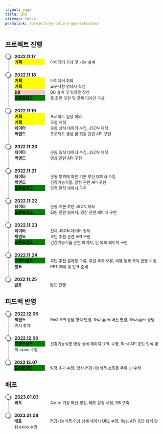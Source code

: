 ```yaml
---
layout: page
title: 일정
sitemap: false
permalink: /project/my-online-gym/schedule/
---
```

<head>
    <style>
        .container ul.inside {
            list-style: disc;
            font-size: 13px;
            margin: 0px;
            padding-left: 26px;
        }
        .container ul.list, li.list-item {
            list-style: none;
            padding: 0;
        }
        .container ul.list li.list-item {
            padding-bottom: 1.5rem;
            border-left: 1px solid #A6A6A6;
            position: relative;
            padding-left: 20px;
            margin-left: 10px;
        }
        .container ul.list li.list-item:last-child {
            border: 0px;
            padding-bottom: 0;
        }
        .container ul.list li.list-item:before {
            content: '';
            width: 15px;
            height: 15px;
            background: white;
            border: 1px solid #000000;
            box-shadow: 3px 3px 0px #A6A6A6;
            border-radius: 50%;
            position: absolute;
            left: -10px;
            top: 0px;
        }
        .container .time {
            font-weight: bolder;
        }
        .container .detail {
            font-size: 13px;
            margin: 0px;
        }
        .container .detail .type {
            display:inline-block;
            width: 100px;
            font-weight: bolder;
        }
        .container .detail .plan {
            background-color: yellow;
            color: black;
        }
        .container .detail .db {
            background-color: pink;
            color: black;
        }
        .container .detail .front {
            background-color: green;
            color: black;
        }
        .container .detail .person {
            font-style: italic;
        }
    </style>
</head>

## 프로젝트 진행
<div class="container">
    <ul class="list">
        <li class="list-item">
            <div class="time">2022.11.17</div>
            <div class="detail">
                <span class="type plan">기획</span>
                &emsp;아이디어 구상 및 기능 설계
            </div>
        </li>
        <li class="list-item">
            <div class="time">2022.11.18</div>
            <div class="detail">
                <span class="type plan">기획</span>
                &emsp;아이디어 회의
            </div>
            <div class="detail">
                <span class="type plan">기획</span>
                &emsp;요구사항 명세서 작성
            </div>
            <div class="detail">
                <span class="type db">DB</span>
                &emsp;DB 설계 및 쿼리문 작성
            </div>
            <div class="detail">
                <span class="type front">프론트엔드</span>
                &emsp;홈 화면 구현 및 전체 디자인 구상
            </div>
        </li>
        <li class="list-item">
            <div class="time">2022.11.19</div>
            <div class="detail">
                <span class="type plan">기획</span>
                &emsp;프로젝트 일정 회의
            </div>
            <div class="detail">
                <span class="type plan">기획</span>
                &emsp;목업 제작
            </div>
            <div class="detail">
                <span class="type data">데이터</span>
                &emsp;운동 상식 데이터 수집, JSON 제작
            </div>
            <div class="detail">
                <span class="type back">백엔드</span>
                &emsp;프로젝트 생성 및 회원 관련 API 구현
            </div>
        </li>
        <li class="list-item">
            <div class="time">2022.11.20</div>
            <div class="detail">
                <span class="type data">데이터</span>
                &emsp;운동 동작 데이터 수집, JSON 제작
            </div>
            <div class="detail">
                <span class="type back">백엔드</span>
                &emsp;영상 관련 API 구현
            </div>
        </li>
        <li class="list-item">
            <div class="time">2022.11.21</div>
            <div class="detail">
                <span class="type data">데이터</span>
                &emsp;운동 부위에 따른 기본 루틴 데이터 수집
            </div>
            <div class="detail">
                <span class="type back">백엔드</span>
                &emsp;건강기능식품, 일정 관련 API 구현
            </div>
            <div class="detail">
                <span class="type front">프론트엔드</span>
                &emsp;일정 달력 페이지 구현
            </div>
        </li>
        <li class="list-item">
            <div class="time">2022.11.22</div>
            <div class="detail">
                <span class="type data">데이터</span>
                &emsp;운동 기본 루틴 JSON 제작
            </div>
            <div class="detail">
                <span class="type front">프론트엔드</span>
                &emsp;회원 관련 페이지, 영상 관련 페이지 구현
            </div>
        </li>
        <li class="list-item">
            <div class="time">2022.11.23</div>
            <div class="detail">
                <span class="type data">데이터</span>
                &emsp;전체 JSON 데이터 정제
            </div>
            <div class="detail">
                <span class="type back">백엔드</span>
                &emsp;루틴 추천 관련 API 구현
            </div>
            <div class="detail">
                <span class="type front">프론트엔드</span>
                &emsp;건강기능식품 관련 페이지, 찜 목록 페이지 구현
            </div>
        </li>
        <li class="list-item">
            <div class="time">2022.11.24</div>
            <div class="detail">
                <span class="type front">프론트엔드</span>
                &emsp;루틴 추천 결과창 오류, 루틴 추가 오류, 리뷰 등록 즉각 반영 수정
            </div>
            <div class="detail">
                <span class="type presentation">발표</span>
                &emsp;PPT 제작 및 발표 준비
            </div>
        </li>
        <li class="list-item">
            <div class="time">2022.11.25</div>
            <div class="detail">
                <span class="type presentation">발표</span>
                &emsp;발표 진행
            </div>
        </li>
    </ul>
</div>

## 피드백 반영
<div class="container">
    <ul class="list">
        <li class="list-item">
            <div class="time">2022.12.05</div>
            <div class="detail">
                <span class="type back">백엔드</span>
                &emsp;Rest API 응답 형식 변경, Swagger 버전 변경, Swagger 응답 예시 추가
            </div>
        </li>
        <li class="list-item">
            <div class="time">2022.12.06</div>
            <div class="detail">
                <span class="type front">프론트엔드</span>
                &emsp;건강기능식품·영상 상세 페이지 URL 수정, Rest API 응답 형식 맞춰 axios 수정
            </div>
        </li>
        <li class="list-item">
            <div class="time">2022.12.07</div>
            <div class="detail">
                <span class="type front">프론트엔드</span>
                &emsp;일정 추가·수정, 영상·건강기능식품·쇼핑몰 목록 UI 수정
            </div>
        </li>
    </ul>
</div>

## 배포
<div class="container">
    <ul class="list">
        <li class="list-item">
            <div class="time">2023.01.03</div>
            <div class="detail">
                <span class="type publish">배포</span>
                &emsp;Azure 가상 머신 생성, 배포 환경 세팅, DB 구축
            </div>
        </li>
        <li class="list-item">
            <div class="time">2023.01.08</div>
            <div class="detail">
                <span class="type publish">배포</span>
                &emsp;건강기능식품·영상 상세 페이지 URL 수정, Rest API 응답 형식 맞춰 axios 수정
            </div>
        </li>
    </ul>
</div>